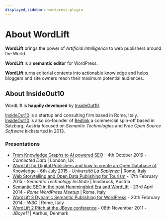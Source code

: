```yaml
---
displayed_sidebar: wordpress-plugin
---
```


# About WordLift

**WordLift** brings the power of *Artificial Intelligence* to web publishers around the World.

**WordLift** is a **semantic editor** for WordPress.

**WordLift** turns editorial contents into actionable knowledge and helps bloggers and site owners reach their maximum potential audiences.

## About InsideOut10

WordLift is **happily developed** by [InsideOut10].

[InsideOut10] is a start­up and consulting firm based in Rome, Italy.
[InsideOut10] is also co-founder of [Redlink] a commercial spin-off based in Salzburg, Austria focused on *Semantic Technologies* and *Free Open Source Software* kickstarted in 2013.

### Presentations

- [From Knowledge Graphs to AI powered SEO](http://bit.ly/wordlift-cdl) - 4th October 2019 - *Connected Data* | London, UK
- [WordLift for Digital Publishers and how to create an Open Database of Knowledge](http://www.slideshare.net/cyberandy/wordlift-for-digital-publishers-and-how-to-create-an-open-database-of-knowledge) - 6th July 2015 - *Università La Sapienza* | Rome, Italy
- [Web Storytelling and Open Data Publishing for Tourism](http://www.slideshare.net/cyberandy/web-storytelling-and-open-data-publishing-for-tourism) - 17th February 2015 - *Semantic Technology Institute* | Innsbruck, Austria
- [Semantic SEO in the post Hummingbird Era and WordLift](http://www.slideshare.net/cyberandy/semantic-seo-wordpressenglish) - 23rd April 2014 - *Rome WordPress Meetup* | Rome, Italy
- [WordLift 3 Dynamic Semantic Publishing for WordPress](http://www.slideshare.net/cyberandy/wordlift-30-dynamic-semantic-publishing-for-wordpress) - 20th February 2014 - *W3C* | Rome, Italy
- [WordLift 2 Pitch at the JBoye conference](http://www.slideshare.net/cyberandy/wordlift-20-pitch-at-jboye11-in-aarhus) - 08th November 2011 - *JBoye11* | Aarhus, Denmark

[insideout10]: https://insideout.io/
[redlink]: https://redlink.at/
[wordlift]: https://wordlift.io/
